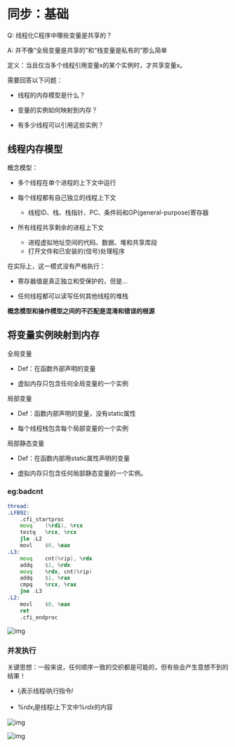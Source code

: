 # 同步：基础

Q: 线程化C程序中哪些变量是共享的？

A: 并不像“全局变量是共享的”和“栈变量是私有的”那么简单



定义：当且仅当多个线程引用变量x的某个实例时，才共享变量x。



需要回答以下问题：

+ 线程的内存模型是什么？

+ 变量的实例如何映射到内存？

+ 有多少线程可以引用这些实例？

## 线程内存模型

概念模型：

+ 多个线程在单个进程的上下文中运行

+ 每个线程都有自己独立的线程上下文
  + 线程ID、栈、栈指针、PC、条件码和GP(general-purpose)寄存器

+ 所有线程共享剩余的进程上下文
  + 进程虚拟地址空间的代码、数据、堆和共享库段
  + 打开文件和已安装的(信号)处理程序

在实际上，这一模式没有严格执行：

+ 寄存器值是真正独立和受保护的，但是…

+ 任何线程都可以读写任何其他线程的堆栈



**概念模型和操作模型之间的不匹配是混淆和错误的根源**



## 将变量实例映射到内存

全局变量

+ Def：在函数外部声明的变量

+ 虚拟内存只包含任何全局变量的一个实例



局部变量

+ Def：函数内部声明的变量，没有static属性

+ 每个线程栈包含每个局部变量的一个实例



局部静态变量

+ Def：在函数内部用static属性声明的变量

+ 虚拟内存只包含任何局部静态变量的一个实例。

### eg:badcnt

```asm
thread:
.LFB92:
	.cfi_startproc
	movq	(%rdi), %rcx
	testq	%rcx, %rcx
	jle	.L2
	movl	$0, %eax
.L3:
	movq	cnt(%rip), %rdx
	addq	$1, %rdx
	movq	%rdx, cnt(%rip)
	addq	$1, %rax
	cmpq	%rcx, %rax
	jne	.L3
.L2:
	movl	$0, %eax
	ret
	.cfi_endproc
```

![img](https://github.com/Qasak/csapp-notes-and-labs/blob/master/proxylab/badcnt-thread%E4%B8%AD%E7%9A%84%E5%BE%AA%E7%8E%AF.png)

### 并发执行

关键思想：一般来说，任何顺序一致的交织都是可能的，但有些会产生意想不到的结果！

+ $I_i$表示线程$i$执行指令$I$

+ $\%rdx_i$是线程$i$上下文中$\%rdx$的内容

![img](https://github.com/Qasak/csapp-notes-and-labs/blob/master/proxylab/thread%E6%89%A7%E8%A1%8C%E9%A1%BA%E5%BA%8F0.png)

![img](https://github.com/Qasak/csapp-notes-and-labs/blob/master/proxylab/thread%E6%89%A7%E8%A1%8C%E9%A1%BA%E5%BA%8F1.png)

